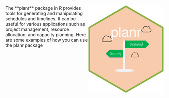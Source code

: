 <img src="/SCM/pic/planr.png" align="right" />
The **planr** package in R provides tools for generating and manipulating schedules and timelines. It can be useful for various applications such as project management, resource allocation, and capacity planning. Here are some examples of how you can use the planr package

